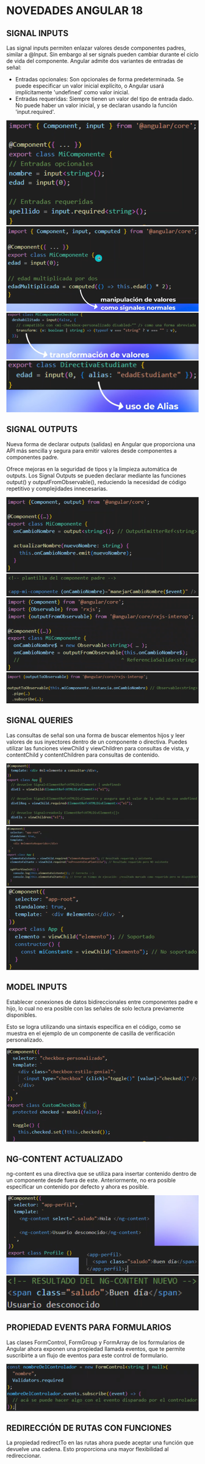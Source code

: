 # NOVEDADES ANGULAR 18

## SIGNAL INPUTS 
Las signal inputs permiten enlazar valores desde componentes padres, similar a @lnput. Sin embargo al ser signals pueden cambiar durante el ciclo de vida del componente. Angular admite dos variantes de entradas de señal: 

- Entradas opcionales: Son opcionales de forma predeterminada. Se puede especificar un valor inicial explícito, o Angular usará implícitamente 'undefined' como valor inicial. 
- Entradas requeridas: Siempre tienen un valor del tipo de entrada dado. No puede haber un valor inicial, y se declaran usando la función 'input.required'. 

![](images/1.png)
![](images/2.png)
![](images/3.png)
![](images/4.png)

## SIGNAL OUTPUTS
Nueva forma de declarar outputs (salidas) en Angular que proporciona una API más sencilla y segura para emitir valores desde componentes a componentes padre.

Ofrece mejoras en la seguridad de tipos y la limpieza automática de outputs. Los Signal Outputs se pueden declarar mediante las funciones output() y outputFromObservable(), reduciendo la necesidad de código repetitivo y complejidades innecesarias. 

![](images/5.png)
![](images/6.png)
![](images/7.png)
![](images/8.png)

## SIGNAL QUERIES

Las consultas de señal son una forma de buscar elementos hijos y leer valores de sus inyectores dentro de un componente o directiva. Puedes utilizar las funciones viewChild y viewChildren para consultas de vista, y contentChild y contentChildren para consultas de contenido. 

![](images/9.png)
![](images/10.png)
![](images/11.png)

## MODEL INPUTS

Establecer conexiones de datos bidireccionales entre componentes padre e hijo, lo cual no era posible con las señales de solo lectura previamente disponibles. 

Esto se logra utilizando una sintaxis específica en el código, como se muestra en el ejemplo de un componente de casilla de verificación personalizado. 

![](images/12.png)

## NG-CONTENT ACTUALIZADO

ng-content es una directiva que se utiliza para insertar contenido dentro de un componente desde fuera de este. Anteriormente, no era posible especificar un contenido por defecto y ahora es posible.

![](images/13.png)
![](images/14.png)

## PROPIEDAD EVENTS PARA FORMULARIOS

Las clases FormControI, FormGroup y FormArray de los formularios de Angular ahora exponen una propiedad llamada eventos, que te permite suscribirte a un flujo de eventos para este control de formulario. 

![](images/15.png)

## REDIRECCIÓN DE RUTAS CON FUNCIONES

La propiedad redirectTo en las rutas ahora puede aceptar una función que devuelve una cadena. Esto proporciona una mayor flexibilidad al redireccionar.

